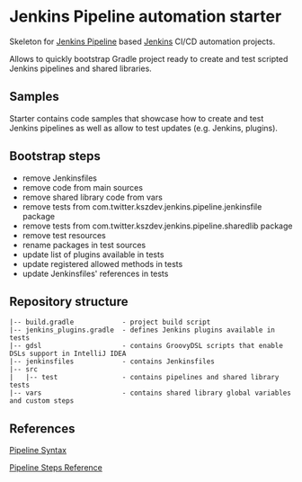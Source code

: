 # Jenkins Pipeline automation starter 

Skeleton for [Jenkins Pipeline](https://plugins.jenkins.io/workflow-aggregator) based [Jenkins](https://jenkins.io/) CI/CD automation projects.

Allows to quickly bootstrap Gradle project ready to create and test scripted Jenkins pipelines and shared libraries.

## Samples

Starter contains code samples that showcase how to create and test Jenkins pipelines as well as allow to test updates (e.g. Jenkins, plugins).

## Bootstrap steps

* remove Jenkinsfiles
* remove code from main sources
* remove shared library code from vars
* remove tests from com.twitter.kszdev.jenkins.pipeline.jenkinsfile package
* remove tests from com.twitter.kszdev.jenkins.pipeline.sharedlib package
* remove test resources
* rename packages in test sources
* update list of plugins available in tests
* update registered allowed methods in tests
* update Jenkinsfiles' references in tests

## Repository structure

```
|-- build.gradle            - project build script
|-- jenkins_plugins.gradle  - defines Jenkins plugins available in tests
|-- gdsl                    - contains GroovyDSL scripts that enable DSLs support in IntelliJ IDEA 
|-- jenkinsfiles            - contains Jenkinsfiles
|-- src
|   |-- test                - contains pipelines and shared library tests
|-- vars                    - contains shared library global variables and custom steps
```

## References

[Pipeline Syntax](https://jenkins.io/doc/book/pipeline/syntax/)

[Pipeline Steps Reference](https://jenkins.io/doc/pipeline/steps/)
